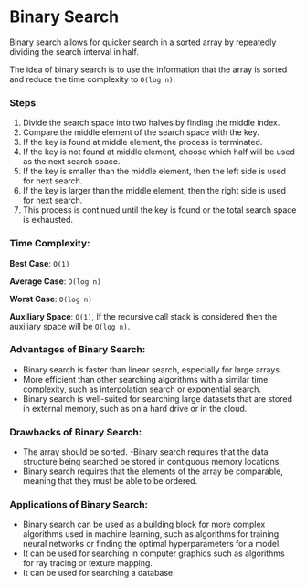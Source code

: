 # Binary Search

Binary search allows for quicker search in a sorted array by repeatedly dividing the search interval in half.

The idea of binary search is to use the information that the array is sorted and reduce the time complexity to `O(log n)`.

### Steps

1. Divide the search space into two halves by finding the middle index.
2. Compare the middle element of the search space with the key.
3. If the key is found at middle element, the process is terminated.
4. If the key is not found at middle element, choose which half will be used as the next search space.
5. If the key is smaller than the middle element, then the left side is used for next search.
6. If the key is larger than the middle element, then the right side is used for next search.
7. This process is continued until the key is found or the total search space is exhausted.

### Time Complexity:

**Best Case**: `O(1)`

**Average Case**: `O(log n)`

**Worst Case**: `O(log n)`

**Auxiliary Space**: `O(1)`, If the recursive call stack is considered then the auxiliary space will be `O(log n)`.

### Advantages of Binary Search:

- Binary search is faster than linear search, especially for large arrays.
- More efficient than other searching algorithms with a similar time complexity, such as interpolation search or exponential search.
- Binary search is well-suited for searching large datasets that are stored in external memory, such as on a hard drive or in the cloud.

### Drawbacks of Binary Search:

- The array should be sorted. -Binary search requires that the data structure being searched be stored in contiguous memory locations.
- Binary search requires that the elements of the array be comparable, meaning that they must be able to be ordered.

### Applications of Binary Search:

- Binary search can be used as a building block for more complex algorithms used in machine learning, such as algorithms for training neural networks or finding the optimal hyperparameters for a model.
- It can be used for searching in computer graphics such as algorithms for ray tracing or texture mapping.
- It can be used for searching a database.
